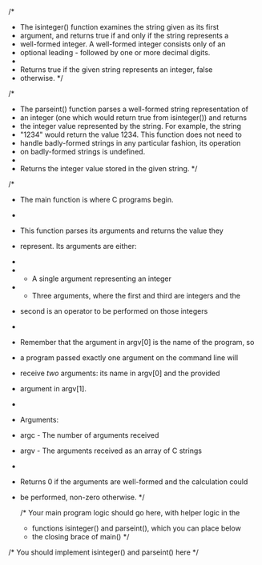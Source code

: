/*
 * The isinteger() function examines the string given as its first
 * argument, and returns true if and only if the string represents a
 * well-formed integer.  A well-formed integer consists only of an
 * optional leading - followed by one or more decimal digits.
 *
 * Returns true if the given string represents an integer, false
 * otherwise.
 */



/*
 * The parseint() function parses a well-formed string representation of
 * an integer (one which would return true from isinteger()) and returns
 * the integer value represented by the string.  For example, the string
 * "1234" would return the value 1234.  This function does not need to
 * handle badly-formed strings in any particular fashion, its operation
 * on badly-formed strings is undefined.
 *
 * Returns the integer value stored in the given string.
 */



/*
 * The main function is where C programs begin.
 *
 * This function parses its arguments and returns the value they
 * represent.  Its arguments are either:
 *
 *  - A single argument representing an integer
 *  - Three arguments, where the first and third are integers and the
 *    second is an operator to be performed on those integers
 *
 * Remember that the argument in argv[0] is the name of the program, so
 * a program passed exactly one argument on the command line will
 * receive _two_ arguments: its name in argv[0] and the provided
 * argument in argv[1].
 *
 * Arguments:
 * argc - The number of arguments received
 * argv - The arguments received as an array of C strings
 *
 * Returns 0 if the arguments are well-formed and the calculation could
 * be performed, non-zero otherwise.
 */



    /* Your main program logic should go here, with helper logic in the
     * functions isinteger() and parseint(), which you can place below
     * the closing brace of main() */



/* You should implement isinteger() and parseint() here */